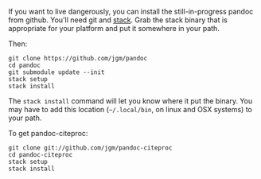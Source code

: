 If you want to live dangerously, you can install the still-in-progress pandoc from github.  You'll need git and [stack](https://github.com/commercialhaskell/stack/releases).  Grab the stack binary that is appropriate for your platform and put it somewhere in your path.

Then:

    git clone https://github.com/jgm/pandoc
    cd pandoc
    git submodule update --init
    stack setup
    stack install

The `stack install` command will let you know where it put the binary.  You may have to add this location (`~/.local/bin`, on linux and OSX systems) to your path.

To get pandoc-citeproc:

    git clone git://github.com/jgm/pandoc-citeproc
    cd pandoc-citeproc
    stack setup
    stack install
